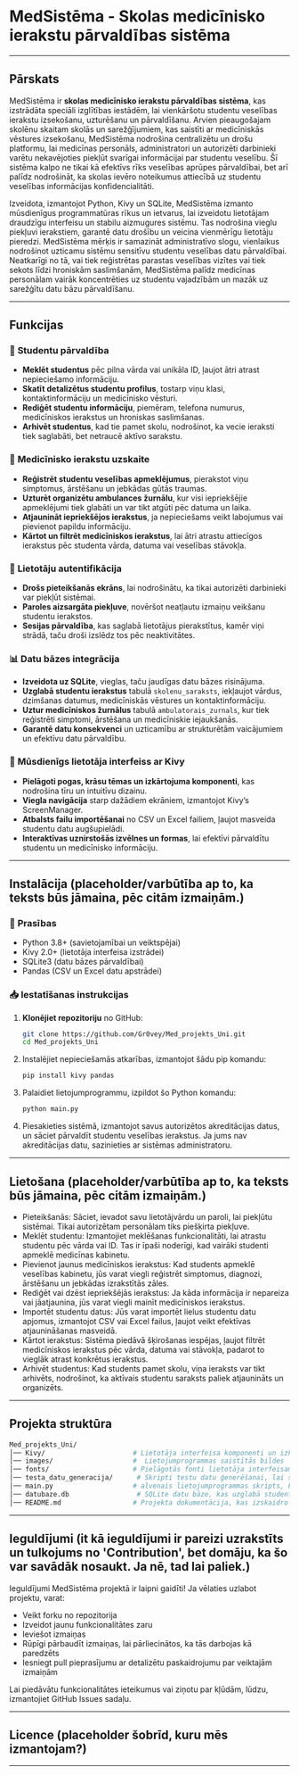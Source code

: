 # MedSistēma - Skolas medicīnisko ierakstu pārvaldības sistēma

---

## Pārskats
MedSistēma ir **skolas medicīnisko ierakstu pārvaldības sistēma**, kas izstrādāta speciāli izglītības iestādēm, lai vienkāršotu studentu veselības ierakstu izsekošanu, uzturēšanu un pārvaldīšanu. Arvien pieaugošajam skolēnu skaitam skolās un sarežģījumiem, kas saistīti ar medicīniskās vēstures izsekošanu, MedSistēma nodrošina centralizētu un drošu platformu, lai medicīnas personāls, administratori un autorizēti darbinieki varētu nekavējoties piekļūt svarīgai informācijai par studentu veselību. Šī sistēma kalpo ne tikai kā efektīvs rīks veselības aprūpes pārvaldībai, bet arī palīdz nodrošināt, ka skolas ievēro noteikumus attiecībā uz studentu veselības informācijas konfidencialitāti.

Izveidota, izmantojot Python, Kivy un SQLite, MedSistēma izmanto mūsdienīgus programmatūras rīkus un ietvarus, lai izveidotu lietotājam draudzīgu interfeisu un stabilu aizmugures sistēmu. Tas nodrošina vieglu piekļuvi ierakstiem, garantē datu drošību un veicina vienmērīgu lietotāju pieredzi. MedSistēma mērķis ir samazināt administratīvo slogu, vienlaikus nodrošinot uzticamu sistēmu sensitīvu studentu veselības datu pārvaldībai. Neatkarīgi no tā, vai tiek reģistrētas parastas veselības vizītes vai tiek sekots līdzi hroniskām saslimšanām, MedSistēma palīdz medicīnas personālam vairāk koncentrēties uz studentu vajadzībām un mazāk uz sarežģītu datu bāzu pārvaldīšanu.

---

## Funkcijas

### 🏫 **Studentu pārvaldība**
- **Meklēt studentus** pēc pilna vārda vai unikāla ID, ļaujot ātri atrast nepieciešamo informāciju.
- **Skatīt detalizētus studentu profilus**, tostarp viņu klasi, kontaktinformāciju un medicīnisko vēsturi.
- **Rediģēt studentu informāciju**, piemēram, telefona numurus, medicīniskos ierakstus un hroniskas saslimšanas.
- **Arhivēt studentus**, kad tie pamet skolu, nodrošinot, ka vecie ieraksti tiek saglabāti, bet netraucē aktīvo sarakstu.

### 🏥 **Medicīnisko ierakstu uzskaite**
- **Reģistrēt studentu veselības apmeklējumus**, pierakstot viņu simptomus, ārstēšanu un jebkādas gūtās traumas.
- **Uzturēt organizētu ambulances žurnālu**, kur visi iepriekšējie apmeklējumi tiek glabāti un var tikt atgūti pēc datuma un laika.
- **Atjaunināt iepriekšējos ierakstus**, ja nepieciešams veikt labojumus vai pievienot papildu informāciju.
- **Kārtot un filtrēt medicīniskos ierakstus**, lai ātri atrastu attiecīgos ierakstus pēc studenta vārda, datuma vai veselības stāvokļa.

### 🔑 **Lietotāju autentifikācija**
- **Drošs pieteikšanās ekrāns**, lai nodrošinātu, ka tikai autorizēti darbinieki var piekļūt sistēmai.
- **Paroles aizsargāta piekļuve**, novēršot neatļautu izmaiņu veikšanu studentu ierakstos.
- **Sesijas pārvaldība**, kas saglabā lietotājus pierakstītus, kamēr viņi strādā, taču droši izslēdz tos pēc neaktivitātes.

### 📊 **Datu bāzes integrācija**
- **Izveidota uz SQLite**, vieglas, taču jaudīgas datu bāzes risinājuma.
- **Uzglabā studentu ierakstus** tabulā `skolenu_saraksts`, iekļaujot vārdus, dzimšanas datumus, medicīniskās vēstures un kontaktinformāciju.
- **Uztur medicīniskos žurnālus** tabulā `ambulatorais_zurnals`, kur tiek reģistrēti simptomi, ārstēšana un medicīniskie iejaukšanās.
- **Garantē datu konsekvenci** un uzticamību ar strukturētām vaicājumiem un efektīvu datu pārvaldību.

### 🎨 **Mūsdienīgs lietotāja interfeiss ar Kivy**
- **Pielāgoti pogas, krāsu tēmas un izkārtojuma komponenti**, kas nodrošina tīru un intuitīvu dizainu.
- **Viegla navigācija** starp dažādiem ekrāniem, izmantojot Kivy’s ScreenManager.
- **Atbalsts failu importēšanai** no CSV un Excel failiem, ļaujot masveida studentu datu augšupielādi.
- **Interaktīvas uznirstošās izvēlnes un formas**, lai efektīvi pārvaldītu studentu un medicīnisko informāciju.

---

## Instalācija (placeholder/varbūtība ap to, ka teksts būs jāmaina, pēc citām izmaiņām.)

### 📌 **Prasības**
- Python 3.8+ (savietojamībai un veiktspējai)
- Kivy 2.0+ (lietotāja interfeisa izstrādei)
- SQLite3 (datu bāzes pārvaldībai)
- Pandas (CSV un Excel datu apstrādei)

### 📥 **Iestatīšanas instrukcijas**
1. **Klonējiet repozitoriju** no GitHub:
   ```bash
   git clone https://github.com/Gr0vey/Med_projekts_Uni.git
   cd Med_projekts_Uni
   
2. Instalējiet nepieciešamās atkarības, izmantojot šādu pip komandu:
	```bash
   pip install kivy pandas
   
3. Palaidiet lietojumprogrammu, izpildot šo Python komandu:
	```bash
	python main.py
	
4. Piesakieties sistēmā, izmantojot savus autorizētos akreditācijas datus, un sāciet pārvaldīt studentu veselības ierakstus. Ja jums nav akreditācijas datu, sazinieties ar sistēmas administratoru.

---

## Lietošana (placeholder/varbūtība ap to, ka teksts būs jāmaina, pēc citām izmaiņām.)

- Pieteikšanās: Sāciet, ievadot savu lietotājvārdu un paroli, lai piekļūtu sistēmai. Tikai autorizētam personālam tiks piešķirta piekļuve.
- Meklēt studentu: Izmantojiet meklēšanas funkcionalitāti, lai atrastu studentu pēc vārda vai ID. Tas ir īpaši noderīgi, kad vairāki studenti apmeklē medicīnas kabinetu.
- Pievienot jaunus medicīniskos ierakstus: Kad students apmeklē veselības kabinetu, jūs varat viegli reģistrēt simptomus, diagnozi, ārstēšanu un jebkādas izrakstītās zāles.
- Rediģēt vai dzēst iepriekšējās ierakstus: Ja kāda informācija ir nepareiza vai jāatjaunina, jūs varat viegli mainīt medicīniskos ierakstus.
- Importēt studentu datus: Jūs varat importēt lielus studentu datu apjomus, izmantojot CSV vai Excel failus, ļaujot veikt efektīvas atjaunināšanas masveidā.
- Kārtot ierakstus: Sistēma piedāvā šķirošanas iespējas, ļaujot filtrēt medicīniskos ierakstus pēc vārda, datuma vai stāvokļa, padarot to vieglāk atrast konkrētus ierakstus.
- Arhivēt studentus: Kad students pamet skolu, viņa ieraksts var tikt arhivēts, nodrošinot, ka aktīvais studentu saraksts paliek atjaunināts un organizēts.

---

## Projekta struktūra

```bash
Med_projekts_Uni/
│── Kivy/                      # Lietotāja interfeisa komponenti un izkārtojumi
│── images/                    #  Lietojumprogrammas saistītās bildes
│── fonts/                     # Pielāgotās fonti lietotāja interfeisam
│── testa_datu_generacija/      # Skripti testu datu ģenerēšanai, lai simulētu medicīniskos ierakstus un studentu profilus
│── main.py                    # alvenais lietojumprogrammas skripts, kas atbild par sistēmas inicializēšanu
│── datubaze.db                 # SQLite datu bāze, kas uzglabā studentu un medicīniskos ierakstus
│── README.md                  # Projekta dokumentācija, kas izskaidro iestatīšanu, lietošanu un ieguldījuma norādījumus


```

---

## Ieguldījumi  (it kā ieguldījumi ir pareizi uzrakstīts un tulkojums no 'Contribution', bet domāju, ka šo var savādāk nosaukt. Ja nē, tad lai paliek.)

Ieguldījumi MedSistēma projektā ir laipni gaidīti! Ja vēlaties uzlabot projektu, varat:

- Veikt forku no repozitorija
- Izveidot jaunu funkcionalitātes zaru
- Ieviešot izmaiņas
- Rūpīgi pārbaudīt izmaiņas, lai pārliecinātos, ka tās darbojas kā paredzēts
- Iesniegt pull pieprasījumu ar detalizētu paskaidrojumu par veiktajām izmaiņām

Lai piedāvātu funkcionalitātes ieteikumus vai ziņotu par kļūdām, lūdzu, izmantojiet GitHub Issues sadaļu.

---

## Licence (placeholder šobrīd, kuru mēs izmantojam?)

---


